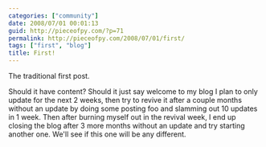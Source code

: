 ```yaml
---
categories: ["community"]
date: 2008/07/01 00:01:13
guid: http://pieceofpy.com/?p=71
permalink: http://pieceofpy.com/2008/07/01/first/
tags: ["first", "blog"]
title: First!
---
```

The traditional first post.

Should it have content? Should it just say welcome to my blog I plan to only update for the next 2 weeks, then try to revive it after a couple months without an update by doing some posting foo and slamming out 10 updates in 1 week. Then after burning myself out in the revival week, I end up closing the blog after 3 more months without an update and try starting another one. We'll see if this one will be any different.
